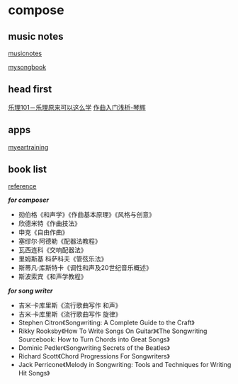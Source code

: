 # compose

## music notes

[musicnotes](https://www.musicnotes.com/)

[mysongbook](https://www.mysongbook.com/)

## head first

[乐理101－乐理原来可以这么学](https://zhuanlan.zhihu.com/p/24538434)
[作曲入门浅析-琴辉](/music/compose/head-first/hf-1.md)

## apps

[myeartraining](https://www.myeartraining.net/)

## book list

[reference](https://zhuanlan.zhihu.com/p/21931283)

___for composer___

* 勋伯格《和声学》《作曲基本原理》《风格与创意》
* 欣德米特《作曲技法》
* 申克《自由作曲》
* 塞缪尔·阿德勒《配器法教程》
* 瓦西连科《交响配器法》
* 里姆斯基 科萨科夫《管弦乐法》
* 斯蒂凡·库斯特卡《调性和声及20世纪音乐概述》
* 斯波索宾《和声学教程》

___for song writer___

* 吉米·卡库里斯《流行歌曲写作 和声》
* 吉米·卡库里斯《流行歌曲写作 旋律》
* Stephen Citron《Songwriting: A Complete Guide to the Craft》
* Rikky Rooksby《How To Write Songs On Guitar》《The Songwriting Sourcebook: How to Turn Chords into Great Songs》
* Dominic Pedler《Songwriting Secrets of the Beatles》
* Richard Scott《Chord Progressions For Songwriters》
* Jack Perricone《Melody in Songwriting: Tools and Techniques for Writing Hit Songs》
